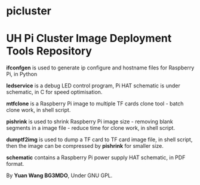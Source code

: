 # picluster

# UH Pi Cluster Image Deployment Tools Repository

**ifconfgen** is used to generate ip configure and hostname files for Raspberry Pi, in Python

**ledservice** is a debug LED control program, Pi HAT schematic is under schematic, in C for speed optimisation. 

**mtfclone** is a Raspberry Pi image to multiple TF cards clone tool - batch clone work, in shell script.

**pishrink** is used to shrink Raspberry Pi image size - removing blank segments in a image file - reduce time for clone work, in shell script.

**dumptf2img** is used to dump a TF card to TF card image file, in shell script, then the image can be compressed by **pishrink** for smaller size.

**schematic** contains a Raspberry Pi power supply HAT schematic, in PDF format. 


By **Yuan Wang BG3MDO**, Under GNU GPL.
